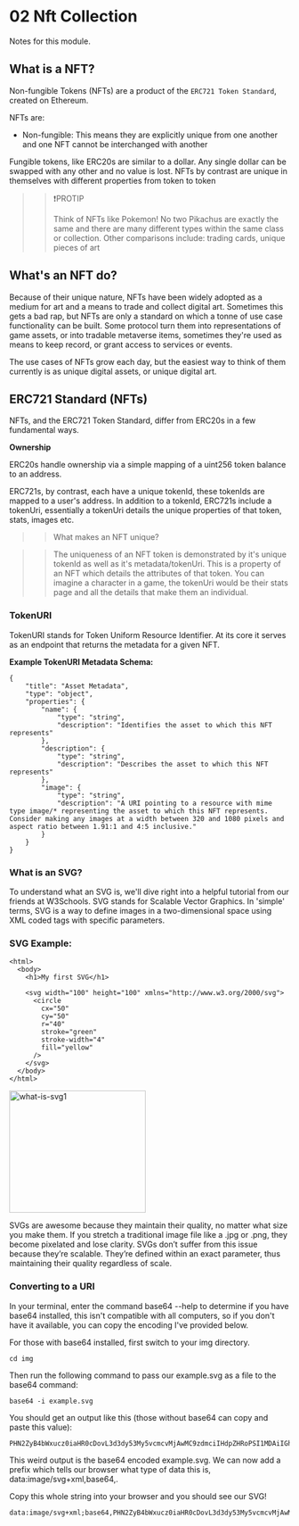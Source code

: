 # 02 Nft Collection

Notes for this module.

## What is a NFT?
Non-fungible Tokens (NFTs) are a product of the ```ERC721 Token Standard```, created on Ethereum.

NFTs are:

  - Non-fungible: This means they are explicitly unique from one another and one NFT cannot be interchanged with another

Fungible tokens, like ERC20s are similar to a dollar. Any single dollar can be swapped with any other and no value is lost. NFTs by contrast are unique in themselves with different properties from token to token

>>❗PROTIP
>>
>> Think of NFTs like Pokemon! No two Pikachus are exactly the same and there are many different types within the same class or collection. Other comparisons include: trading cards, unique pieces of art

## What's an NFT do?
Because of their unique nature, NFTs have been widely adopted as a medium for art and a means to trade and collect digital art. Sometimes this gets a bad rap, but NFTs are only a standard on which a tonne of use case functionality can be built. Some protocol turn them into representations of game assets, or into tradable metaverse items, sometimes they're used as means to keep record, or grant access to services or events.

The use cases of NFTs grow each day, but the easiest way to think of them currently is as unique digital assets, or unique digital art.

## ERC721 Standard (NFTs)
NFTs, and the ERC721 Token Standard, differ from ERC20s in a few fundamental ways.

**Ownership**

ERC20s handle ownership via a simple mapping of a uint256 token balance to an address.

ERC721s, by contrast, each have a unique tokenId, these tokenIds are mapped to a user's address. In addition to a tokenId, ERC721s include a tokenUri, essentially a tokenUri details the unique properties of that token, stats, images etc.

>> What makes an NFT unique?

>> The uniqueness of an NFT token is demonstrated by it's unique tokenId as well as it's metadata/tokenUri. This is a property of an NFT which details the attributes of that token. You can imagine a character in a game, the tokenUri would be their stats page and all the details that make them an individual.

### TokenURI
TokenURI stands for Token Uniform Resource Identifier. At its core it serves as an endpoint that returns the metadata for a given NFT.

**Example TokenURI Metadata Schema:**
```
{
    "title": "Asset Metadata",
    "type": "object",
    "properties": {
        "name": {
            "type": "string",
            "description": "Identifies the asset to which this NFT represents"
        },
        "description": {
            "type": "string",
            "description": "Describes the asset to which this NFT represents"
        },
        "image": {
            "type": "string",
            "description": "A URI pointing to a resource with mime type image/* representing the asset to which this NFT represents. Consider making any images at a width between 320 and 1080 pixels and aspect ratio between 1.91:1 and 4:5 inclusive."
        }
    }
}
```

### What is an SVG?
To understand what an SVG is, we'll dive right into a helpful tutorial from our friends at W3Schools. SVG stands for Scalable Vector Graphics. In 'simple' terms, SVG is a way to define images in a two-dimensional space using XML coded tags with specific parameters.

### SVG Example:
```
<html>
  <body>
    <h1>My first SVG</h1>
​
    <svg width="100" height="100" xmlns="http://www.w3.org/2000/svg">
      <circle
        cx="50"
        cy="50"
        r="40"
        stroke="green"
        stroke-width="4"
        fill="yellow"
      />
    </svg>
  </body>
</html>
```
<img width="245" height="219" alt="what-is-svg1" src="https://github.com/user-attachments/assets/1f1f4a53-53dc-4354-9a38-eee5e71c8385" />

SVGs are awesome because they maintain their quality, no matter what size you make them. If you stretch a traditional image file like a .jpg or .png, they become pixelated and lose clarity. SVGs don’t suffer from this issue because they’re scalable. They’re defined within an exact parameter, thus maintaining their quality regardless of scale.

### Converting to a URI
In your terminal, enter the command base64 --help to determine if you have base64 installed, this isn't compatible with all computers, so if you don't have it available, you can copy the encoding I've provided below.

For those with base64 installed, first switch to your img directory.

```
cd img
```

Then run the following command to pass our example.svg as a file to the base64 command:
```
base64 -i example.svg
```

You should get an output like this (those without base64 can copy and paste this value):
```
PHN2ZyB4bWxucz0iaHR0cDovL3d3dy53My5vcmcvMjAwMC9zdmciIHdpZHRoPSI1MDAiIGhlaWdodD0iNTAwIj4KPHRleHQgeD0iMjAwIiB5PSIyNTAiIGZpbGw9IndoaXRlIj5IaSEgWW91IGRlY29kZWQgdGhpcyEgPC90ZXh0Pgo8L3N2Zz4=
```

This weird output is the base64 encoded example.svg. We can now add a prefix which tells our browser what type of data this is, data:image/svg+xml,base64,.

Copy this whole string into your browser and you should see our SVG!
```
data:image/svg+xml;base64,PHN2ZyB4bWxucz0iaHR0cDovL3d3dy53My5vcmcvMjAwMC9zdmciIHdpZHRoPSI1MDAiIGhlaWdodD0iNTAwIj4KPHRleHQgeD0iMjAwIiB5PSIyNTAiIGZpbGw9IndoaXRlIj5IaSEgWW91IGRlY29kZWQgdGhpcyEgPC90ZXh0Pgo8L3N2Zz4=
```
